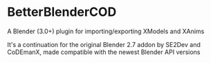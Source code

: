 # BetterBlenderCOD
A Blender (3.0+) plugin for importing/exporting XModels and XAnims

It's a continuation for the original Blender 2.7 addon by SE2Dev and CoDEmanX, made compatible with the newest Blender API versions
